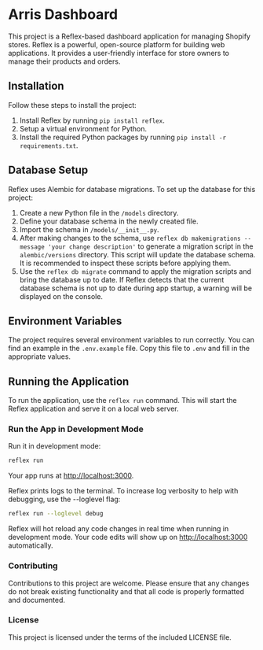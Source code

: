 # Arris Dashboard

This project is a Reflex-based dashboard application for managing Shopify stores. Reflex is a powerful, open-source platform for building web applications. It provides a user-friendly interface for store owners to manage their products and orders.

## Installation

Follow these steps to install the project:

1. Install Reflex by running `pip install reflex`.
2. Setup a virtual environment for Python.
3. Install the required Python packages by running `pip install -r requirements.txt`.

## Database Setup

Reflex uses Alembic for database migrations. To set up the database for this project:

1. Create a new Python file in the `/models` directory.
2. Define your database schema in the newly created file.
3. Import the schema in `/models/__init__.py`.
4. After making changes to the schema, use `reflex db makemigrations --message 'your change description'` to generate a migration script in the `alembic/versions` directory. This script will update the database schema. It is recommended to inspect these scripts before applying them.
5. Use the `reflex db migrate` command to apply the migration scripts and bring the database up to date. If Reflex detects that the current database schema is not up to date during app startup, a warning will be displayed on the console.

## Environment Variables

The project requires several environment variables to run correctly. You can find an example in the `.env.example` file. Copy this file to `.env` and fill in the appropriate values.

## Running the Application

To run the application, use the `reflex run` command. This will start the Reflex application and serve it on a local web server.

### Run the App in Development Mode

Run it in development mode:

```bash
reflex run
```

Your app runs at <http://localhost:3000>.

Reflex prints logs to the terminal. To increase log verbosity to help with debugging, use the --loglevel flag:

```bash
reflex run --loglevel debug
```

Reflex will hot reload any code changes in real time when running in development mode. Your code edits will show up on <http://localhost:3000> automatically.

### Contributing

Contributions to this project are welcome. Please ensure that any changes do not break existing functionality and that all code is properly formatted and documented.

### License

This project is licensed under the terms of the included LICENSE file.

